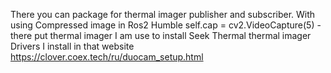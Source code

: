 There you can package for thermal imager publisher and subscriber. With using Compressed image in Ros2 Humble
self.cap = cv2.VideoCapture(5) - there put thermal imager
I am use to install Seek Thermal thermal imager
Drivers I install in that website https://clover.coex.tech/ru/duocam_setup.html

